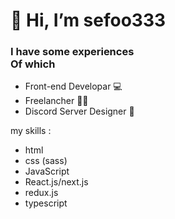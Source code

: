 <h1> 👋 Hi, I’m sefoo333</h1>

<h3> I have some experiences
  <br>
 Of which
</h3>


- Front-end Developar 💻
- Freelancher 🙍‍♂️
- Discord Server Designer 🎨

<bold>my skills :</bold>
- html
- css (sass)
- JavaScript
- React.js/next.js
- redux.js
- typescript
<!---
sefoo333/sefoo333 is a ✨ special ✨ repository because its `README.md` (this file) appears on your GitHub profile.
You can click the Preview link to take a look at your changes.
--->
